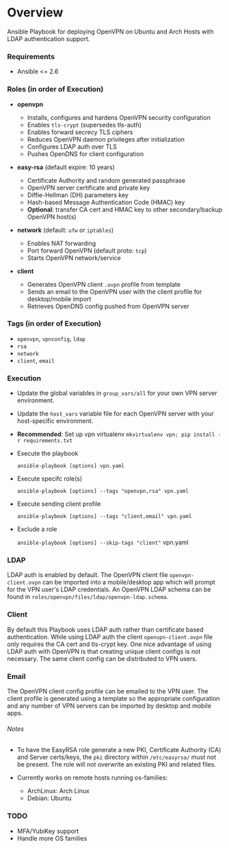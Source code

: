 # Overview
Ansible Playbook for deploying OpenVPN on Ubuntu and Arch Hosts with LDAP authentication support.

### Requirements
- Ansible <= 2.6

### Roles (in order of Execution)
- **openvpn**
  - Installs, configures and hardens OpenVPN security configuration
  - Enables `tls-crypt` (supersedes tls-auth)
  - Enables forward secrecy TLS ciphers
  - Reduces OpenVPN daemon privileges after initialization
  - Configures LDAP auth over TLS
  - Pushes OpenDNS for client configuration

- **easy-rsa** (default expire: 10 years)
  - Certificate Authority and random generated passphrase
  - OpenVPN server certificate and private key
  - Diffie-Hellman (DH) parameters key
  - Hash-based Message Authentication Code (HMAC) key
  - **Optional**: transfer CA cert and HMAC key to other secondary/backup OpenVPN host(s)

- **network** (default: `ufw` or `iptables`)
  - Enables NAT forwarding
  - Port forward OpenVPN (default proto: `tcp`)
  - Starts OpenVPN network/service

- **client**
  - Generates OpenVPN client `.ovpn` profile from template
  - Sends an email to the OpenVPN user with the client profile for desktop/mobile import
  - Retrieves OpenDNS config pushed from OpenVPN server

### Tags (in order of Execution)
  - `openvpn`, `vpnconfig`, `ldap`
  - `rsa`
  - `network`
  - `client`, `email`

### Execution
- Update the global variables in `group_vars/all` for your own VPN server environment.
- Update the `host_vars` variable file for each OpenVPN server with your host-specific environment.
- **Recommended**: Set up vpn virtualenv `mkvirtualenv vpn; pip install -r requirements.txt`
- Execute the playbook

  `ansible-playbook [options] vpn.yaml`

- Execute specifc role(s)
  
  `ansible-playbook [options] --tags "openvpn,rsa" vpn.yaml`

- Execute sending client profile

  `ansible-playbook [options] --tags "client,email" vpn.yaml`

- Exclude a role

  `ansible-playbook [options] --skip-tags "client"` vpn.yaml

### LDAP
LDAP auth is enabled by default. The OpenVPN client file `openvpn-client.ovpn` can be imported into a mobile/desktop app which will prompt for the VPN user's LDAP credentials. An OpenVPN LDAP schema can be found in `roles/openvpn/files/ldap/openvpn-ldap.schema`. 

### Client
By default this Playbook uses LDAP auth rather than certificate based authentication. While using LDAP auth the client `openvpn-client.ovpn` file only requires the CA cert and tls-crypt key. One nice advantage of using LDAP auth with OpenVPN is that creating unique client configs is not necessary. The same client config can be distributed to VPN users.

### Email
The OpenVPN client config profile can be emailed to the VPN user. The client profile is generated using a template so the appropriate configuration and any number of VPN servers can be imported by desktop and mobile apps.

###### Notes
- To have the EasyRSA role generate a new PKI, Certificate Authority (CA) and Server certs/keys, the `pki` directory within `/etc/easyrsa/` must not be present. The role will not overwrite an existing PKI and related files.

- Currently works on remote hosts running os-families:
  - ArchLinux: Arch Linux
  - Debian: Ubuntu

### TODO
- MFA/YubiKey support
- Handle more OS families
